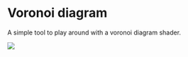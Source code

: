 # Voronoi diagram
A simple tool to play around with a voronoi diagram shader.

![](images/voronoi.gif)
